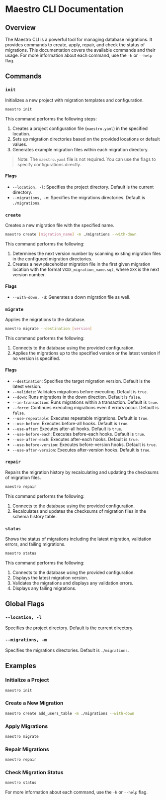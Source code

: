 # Maestro CLI Documentation

## Overview

The Maestro CLI is a powerful tool for managing database migrations. It provides commands to create, apply, repair, and check the status of migrations. This documentation covers the available commands and their usage. For more information about each command, use the `-h` or `--help` flag.

## Commands

### `init`

Initializes a new project with migration templates and configuration.

```bash
maestro init
```

This command performs the following steps:
1. Creates a project configuration file (`maestro.yaml`) in the specified location.
2. Sets up migration directories based on the provided locations or default values.
3. Generates example migration files within each migration directory.

> Note: The `maestro.yaml` file is not required. You can use the flags to specify configurations directly.

#### Flags

- `--location, -l`: Specifies the project directory. Default is the current directory.
- `--migrations, -m`: Specifies the migrations directories. Default is `./migrations`.

### `create`

Creates a new migration file with the specified name.

```bash
maestro create [migration_name] -m ./migrations --with-down
```

This command performs the following:
1. Determines the next version number by scanning existing migration files in the configured migration directories.
2. Creates a new placeholder migration file in the first given migration location with the format `VXXX_migration_name.sql`, where `XXX` is the next version number.

#### Flags

- `--with-down, -d`: Generates a down migration file as well.

### `migrate`

Applies the migrations to the database.

```bash
maestro migrate --destination [version]
```

This command performs the following:
1. Connects to the database using the provided configuration.
2. Applies the migrations up to the specified version or the latest version if no version is specified.

#### Flags

- `--destination`: Specifies the target migration version. Default is the latest version.
- `--validate`: Validates migrations before executing. Default is `true`.
- `--down`: Runs migrations in the down direction. Default is `false`.
- `--in-transaction`: Runs migrations within a transaction. Default is `true`.
- `--force`: Continues executing migrations even if errors occur. Default is `false`.
- `--use-repeatable`: Executes repeatable migrations. Default is `true`.
- `--use-before`: Executes before-all hooks. Default is `true`.
- `--use-after`: Executes after-all hooks. Default is `true`.
- `--use-before-each`: Executes before-each hooks. Default is `true`.
- `--use-after-each`: Executes after-each hooks. Default is `true`.
- `--use-before-version`: Executes before-version hooks. Default is `true`.
- `--use-after-version`: Executes after-version hooks. Default is `true`.

### `repair`

Repairs the migration history by recalculating and updating the checksums of migration files.

```bash
maestro repair
```

This command performs the following:
1. Connects to the database using the provided configuration.
2. Recalculates and updates the checksums of migration files in the schema history table.

### `status`

Shows the status of migrations including the latest migration, validation errors, and failing migrations.

```bash
maestro status
```

This command performs the following:
1. Connects to the database using the provided configuration.
2. Displays the latest migration version.
3. Validates the migrations and displays any validation errors.
4. Displays any failing migrations.

## Global Flags

### `--location, -l`

Specifies the project directory. Default is the current directory.

### `--migrations, -m`

Specifies the migrations directories. Default is `./migrations`.

## Examples

### Initialize a Project

```bash
maestro init
```

### Create a New Migration

```bash
maestro create add_users_table -m ./migrations --with-down
```

### Apply Migrations

```bash
maestro migrate
```

### Repair Migrations

```bash
maestro repair
```

### Check Migration Status

```bash
maestro status
```

For more information about each command, use the `-h` or `--help` flag.


